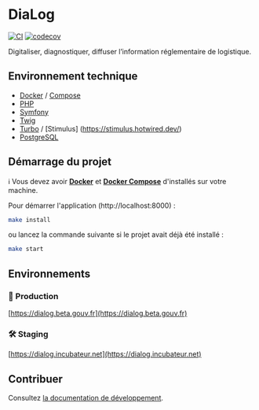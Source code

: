 # DiaLog
[![CI](https://github.com/MTES-MCT/dialog/actions/workflows/ci.yml/badge.svg)](https://github.com/MTES-MCT/dialog/actions/workflows/ci.yml)
[![codecov](https://codecov.io/gh/MTES-MCT/dialog/branch/main/graph/badge.svg?token=VJpXBny7YB)](https://codecov.io/gh/MTES-MCT/dialog)

Digitaliser, diagnostiquer, diffuser l’information réglementaire de logistique.

## Environnement technique

- [Docker](https://www.docker.com/) / [Compose](https://docs.docker.com/compose/)
- [PHP](https://www.php.net/)
- [Symfony](https://www.symfony.com/)
- [Twig](https://twig.symfony.com/)
- [Turbo](https://turbo.hotwired.dev/) / [Stimulus] (https://stimulus.hotwired.dev/)
- [PostgreSQL](https://www.postgresql.org/)

## Démarrage du projet

ℹ️ Vous devez avoir **[Docker](https://www.docker.com/)** et **[Docker Compose](https://docs.docker.com/compose/)** d'installés sur votre machine.

Pour démarrer l'application (http://localhost:8000) :

```bash
make install
```

ou lancez la commande suivante si le projet avait déjà été installé :

```bash
make start
```

## Environnements

### 🚀 Production

[https://dialog.beta.gouv.fr](https://dialog.beta.gouv.fr)

### 🛠️ Staging

[https://dialog.incubateur.net](https://dialog.incubateur.net)

## Contribuer

Consultez [la documentation de développement](./docs/README.md).
